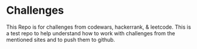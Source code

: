 # Challenges
This Repo is for challenges from codewars, hackerrank, & leetcode.
This is a test repo to help understand how to work with challenges from the mentioned sites and to push them to github.
